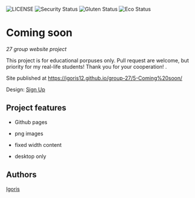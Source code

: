 ![LICENSE](https://img.shields.io/badge/license-MIT-blue.svg?style=flat-square)
![Security Status](https://img.shields.io/security-headers?label=Security&url=https%3A%2F%2Fgithub.com&style=flat-square)
![Gluten Status](https://img.shields.io/badge/Gluten-Free-green.svg)
![Eco Status](https://img.shields.io/badge/ECO-Friendly-green.svg)

# Coming soon  

_27 group website project_

This project is for educational porpuses only. Pull request are welcome, but priority for my real-life students! Thank you for your cooperation!
.

Site published at https://igoris12.github.io/group-27/5-Coming%20soon/

Design: [Sign Up](https://cdn.discordapp.com/attachments/648536139677958156/651479019476221953/coming-soon-wide.png)

## Project features

- Github pages
- png images
- fixed width content

- desktop only

## Authors

[Igoris](https://github.com/igoris12)
